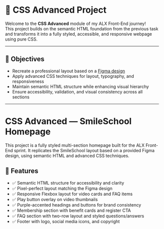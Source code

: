 # 🎨 CSS Advanced Project

Welcome to the **CSS Advanced** module of my ALX Front-End journey!  
This project builds on the semantic HTML foundation from the previous task and transforms it into a fully styled, accessible, and responsive webpage using pure CSS.

---

## 🚀 Objectives

- Recreate a professional layout based on a [Figma design](https://www.figma.com/)
- Apply advanced CSS techniques for layout, typography, and responsiveness
- Maintain semantic HTML structure while enhancing visual hierarchy
- Ensure accessibility, validation, and visual consistency across all sections

---

# CSS Advanced — SmileSchool Homepage

This project is a fully styled multi-section homepage built for the ALX Front-End sprint. It replicates the SmileSchool layout based on a provided Figma design, using semantic HTML and advanced CSS techniques.

## 🔧 Features

- ✅ Semantic HTML structure for accessibility and clarity
- ✅ Pixel-perfect layout matching the Figma design
- ✅ Responsive Flexbox layout for video cards and FAQ items
- ✅ Play button overlay on video thumbnails
- ✅ Purple-accented headings and buttons for brand consistency
- ✅ Membership section with benefit cards and register CTA
- ✅ FAQ section with two-row layout and styled questions/answers
- ✅ Footer with logo, social media icons, and copyright
